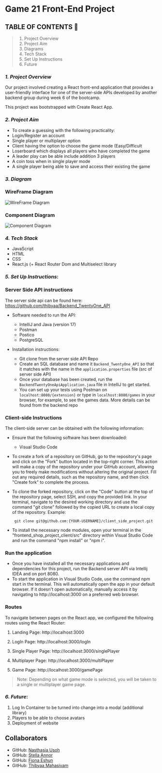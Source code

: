 
# Game 21 Front-End Project

## **TABLE OF CONTENTS** 📖

> 1. Project Overview
> 2. Project Aim
> 3. Diagrams
> 4. Tech Stack
> 5. Set Up Instructions
> 6. Future


### **_1. Project Overview_**
Our project involved creating a React front-end application that provides a user-friendly interface for one of the server-side APIs developed by another backend group during week 6 of the bootcamp. 

This project was bootstrapped with Create React App.


### **_2. Project Aim_**

* To create a guessing with the following practicality:
* Login/Register an account
* Single player or multiplayer option
* Client having the option to choose the game mode (Easy/Difficult
* Loserboard which displays all players who have completed the game
* A leader play can be able include addition 3 players 
* A coin toss when in single player mode
* A single player being able to save and access their existing the game

### **_3. Diagram_**

### WireFrame Diagram

![WireFrame Diagram](https://github.com/thibyaa/FrontEnd_TwentyOne/assets/105393816/542b40c5-b847-4ebf-83d8-b668ee80b526)


### Component Diagram

![Component Diagram](https://github.com/thibyaa/FrontEnd_TwentyOne/assets/105393816/6da46d54-2e18-4968-8fb7-62499d075adb)


### **_4. Tech Stack_**

<ul>
<li> JavaScript </li>
<li> HTML </li>
<li> CSS </li>
<li> React.js (+ React Router Dom and Multiselect library </li>
</ul>


### **_5. Set Up Instructions_**:

### Server Side API instructions
The server side api can be found here:
https://github.com/thibyaa/Backend_TwentyOne_API


* Software needed to run the API: 
	* IntelliJ and Java (version 17)
	* Postman
	* Postico
	* PostgreSQL

* Installation instructions:
	* Git clone from the server side API Repo
	* Create an SQL database  and name it `Backend_TwentyOne_API` so that it matches with the name in the `application.properties` file (src of server side API)
	* Once your database has been created, run the `BackendTwentyOneApiApplication.java` file in IntelliJ to get started.
	* You can set up your tests using Postman on `localhost:8080/{extension}` or type in `localhost:8080/games` in your browser, for example, to see the games data. More details can be found from the backend repo
	

### Client-side Instructions 
The client-side server can be obtained with the following information:

* Ensure that the following software	has been downloaded:
   * Visual Studio Code

* To create a fork of a repository on GitHub, go to the repository's page and click on the "Fork" button located in the top-right corner. This action will make a copy of the repository under your GitHub account, allowing you to freely make modifications without altering the original project. Fill out any required details, such as the repository name, and then click "Create fork" to complete the process.
* To clone the forked repository, click on the "Code" button at the top of the repository page, select SSH, and copy the provided link. In your terminal, navigate to the desired working directory and use the command "git clone" followed by the copied URL to create a local copy of the repository. Example:
    <pre><code> git clone git@github.com:{YOUR-USERNAME}/client_side_project.git </code></pre>
* To install the necessary node modules, open your terminal in the "frontend_shop_project_client/src" directory within Visual Studio Code and run the command "npm install" or "npm i".

### Run the application
* Once you have installed all the necessary applications and dependencies for this project, run the Backend server API via Intellij IDEA  and on port 8080.
* To start the application in Visual Studio Code, use the command npm start in the terminal. This will automatically open the app in your default browser. If it doesn't open automatically, manually access it by navigating to http://localhost:3000 on a preferred  web browser.


### Routes 
To navigate between pages on the React app, we configured the following routes using the React Router:

1. Landing Page: http://localhost:3000

2. LogIn Page: http://localhost:3000/logIn

3. Single Player Page: http://localhost:3000/singlePlayer

4. Multiplayer Page: http://localhost:3000/multiPlayer

5. Game Page: http://localhost:3000/gamePage

>Note: Depending on what game mode is selected, you will be taken to a single or multiplayer game page.


### **_6. Future_**:

<ol>
<li> Log In Container to be turned into change into a modal (additional library) </li>
<li> Players to be able to choose avatars </li>
<li> Deployment of website </li>
</ol>

## Collaborators 

- GitHub: [Nasthasia Usoh](https://github.com/nasthasiausoh)
- GitHub: [Stella Annor](https://github.com/StellaA30)
- GitHub: [Fiona Eshun](https://github.com/Fiona2223)
- GitHub: [Thibyaa Mahasivam](https://github.com/thibyaa) 


